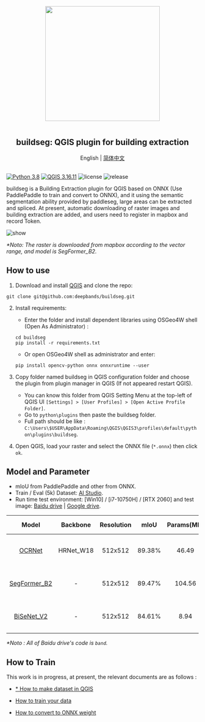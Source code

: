 <div align="center">
    <article style="display: flex; flex-direction: column; align-items: center; justify-content: center;">
        <p align="center"><img width="300" src="./docs/img/logo.png" /></p>
        <h1 style="width: 100%; text-align: center;">buildseg: QGIS plugin for building extraction</h1>
    </article>
    English | <a href="./docs/README_CN.md">简体中文</a>
</div>
<br/>

[![Python 3.8](https://img.shields.io/badge/python-3.8-yellow.svg)](https://www.python.org/downloads/release/python-380/) [![QGIS 3.16.11](https://img.shields.io/badge/qgis-3.16.11+-green.svg)](https://www.qgis.org/) ![license](https://img.shields.io/github/license/deepbands/buildseg) ![release](https://img.shields.io/badge/release-v0.2-red.svg)

buildseg is a Building Extraction plugin for QGIS based on ONNX (Use PaddlePaddle to train and convert to ONNX), and it using the semantic segmentation ability provided by paddleseg, large areas can be extracted and spliced. At present, automatic downloading of raster images and building extraction are added, and users need to register in mapbox and record Token.

![show](https://user-images.githubusercontent.com/71769312/159407433-96052623-3837-41dd-86b8-003da15b59eb.gif)

*\*Noto: The raster is downloaded from mapbox according to the vector range, and model is SegFormer_B2.*

## How to use

1. Download and install [QGIS](https://www.qgis.org/en/site/) and clone the repo:
``` git
git clone git@github.com:deepbands/buildseg.git
```

2. Install requirements:
   - Enter the folder and install dependent libraries using OSGeo4W shell (Open As Administrator) :
   ``` shell
   cd buildseg
   pip install -r requirements.txt
   ```
   - Or open OSGeo4W shell as administrator and enter:
    ``` shell
    pip install opencv-python onnx onnxruntime --user
    ```

3. Copy folder named buildseg in QGIS configuration folder and choose the plugin from plugin manager in QGIS (If not appeared restart QGIS).
   - You can know this folder from QGIS Setting Menu at the top-left of QGIS UI `[Settings] > [User Profiles] > [Open Active Profile Folder]`.
   - Go to `python\plugins` then paste the buildseg folder.
   - Full path should be like : `C:\Users\$USER\AppData\Roaming\QGIS\QGIS3\profiles\default\python\plugins\buildseg`.

4. Open QGIS, load your raster and select the ONNX file (`*.onnx`) then click `ok`. 

## Model and Parameter

- mIoU from PaddlePaddle and other from ONNX.
- Train / Eval (5k) Dataset: [AI Studio](https://aistudio.baidu.com/aistudio/datasetdetail/102929).
- Run time test environment: [Win10] / [i7-10750H] / [RTX 2060] and test image: [Baidu drive](https://pan.baidu.com/s/14novqjR7gEXVCLwZkxqepw) | [Google drive](https://drive.google.com/file/d/1aySfvIzAnQDkVKUkFmyNq8O7p2S3IhUl/view?usp=sharing).

|                        Model                         | Backbone  | Resolution |  mIoU  | Params(MB) | Running Time(s) |                        Static Weight                         |
| :--------------------------------------------------: | :-------: | :--------: | :----: | :--------: | :-------------: | :----------------------------------------------------------: |
|    [OCRNet](https://arxiv.org/pdf/1909.11065.pdf)    | HRNet_W18 |  512x512   | 89.38% |   46.49    |     39.090      | [Baidu drive](https://pan.baidu.com/s/1ZOy4HpC2TPWIGSGU0DX2UQ) \| [Google drive](https://drive.google.com/file/d/1wKC5PxroqDzrUz9nOFuA1KOFlv18MqS9/view?usp=sharing) |
| [SegFormer_B2](https://arxiv.org/pdf/2112.08275.pdf) |     -     |  512x512   | 89.47% |   104.56   |     59.498      | [Baidu drive](https://pan.baidu.com/s/1knnge-bRkXIhzS-RRTJ8lQ) \| [Google drive](https://drive.google.com/file/d/1TXF2T6LORRyDoCmkwmZsxjo0Km9BwuAK/view?usp=sharing) |
|  [BiSeNet_V2](https://arxiv.org/pdf/2004.02147.pdf)  |     -     |  512x512   | 84.61% |    8.94    |      7.004      | [Baidu drive](https://pan.baidu.com/s/1pDBLc7MoLaBERKe2I536sA) \| [Google drive](https://drive.google.com/file/d/1SYwzWBU4wMJfzOf83Tboe7_P7TLW44xw/view?usp=sharing) |

*\*Noto : All of Baidu drive's code is `band`.*

## How to Train

This work is in progress, at present, the relevant documents are as follows :

- [\* How to make dataset in QGIS](https://github.com/deepbands/deep-learning-datasets-maker)

- [How to train your data](./docs/train/train.md)
- [How to convert to ONNX weight](./docs/train/to_onnx.md)
